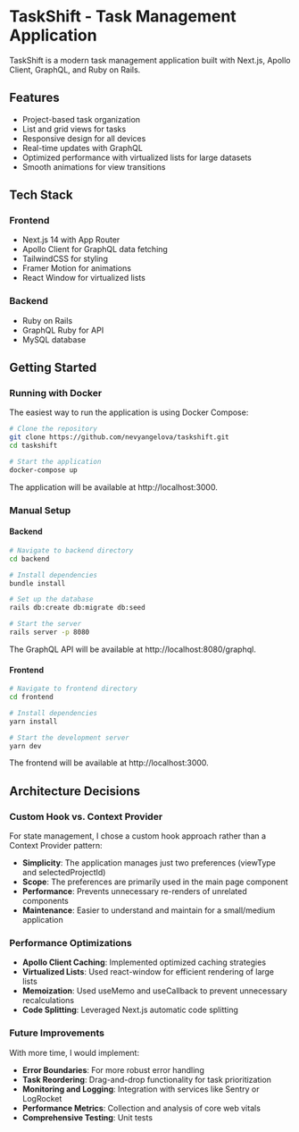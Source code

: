 # TaskShift - Task Management Application

TaskShift is a modern task management application built with Next.js, Apollo Client, GraphQL, and Ruby on Rails.

## Features

- Project-based task organization
- List and grid views for tasks
- Responsive design for all devices
- Real-time updates with GraphQL
- Optimized performance with virtualized lists for large datasets
- Smooth animations for view transitions

## Tech Stack

### Frontend
- Next.js 14 with App Router
- Apollo Client for GraphQL data fetching
- TailwindCSS for styling
- Framer Motion for animations
- React Window for virtualized lists

### Backend
- Ruby on Rails
- GraphQL Ruby for API
- MySQL database

## Getting Started

### Running with Docker

The easiest way to run the application is using Docker Compose:

```bash
# Clone the repository
git clone https://github.com/nevyangelova/taskshift.git
cd taskshift

# Start the application
docker-compose up
```

The application will be available at http://localhost:3000.

### Manual Setup

#### Backend

```bash
# Navigate to backend directory
cd backend

# Install dependencies
bundle install

# Set up the database
rails db:create db:migrate db:seed

# Start the server
rails server -p 8080
```

The GraphQL API will be available at http://localhost:8080/graphql.

#### Frontend

```bash
# Navigate to frontend directory
cd frontend

# Install dependencies
yarn install

# Start the development server
yarn dev
```

The frontend will be available at http://localhost:3000.

## Architecture Decisions

### Custom Hook vs. Context Provider

For state management, I chose a custom hook approach rather than a Context Provider pattern:

- **Simplicity**: The application manages just two preferences (viewType and selectedProjectId)
- **Scope**: The preferences are primarily used in the main page component
- **Performance**: Prevents unnecessary re-renders of unrelated components
- **Maintenance**: Easier to understand and maintain for a small/medium application

### Performance Optimizations

- **Apollo Client Caching**: Implemented optimized caching strategies
- **Virtualized Lists**: Used react-window for efficient rendering of large lists
- **Memoization**: Used useMemo and useCallback to prevent unnecessary recalculations
- **Code Splitting**: Leveraged Next.js automatic code splitting

### Future Improvements

With more time, I would implement:

- **Error Boundaries**: For more robust error handling
- **Task Reordering**: Drag-and-drop functionality for task prioritization
- **Monitoring and Logging**: Integration with services like Sentry or LogRocket
- **Performance Metrics**: Collection and analysis of core web vitals
- **Comprehensive Testing**: Unit tests
